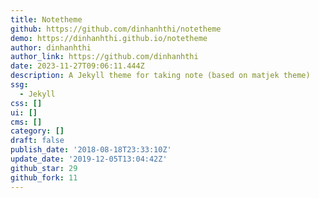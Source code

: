 ```yaml
---
title: Notetheme
github: https://github.com/dinhanhthi/notetheme
demo: https://dinhanhthi.github.io/notetheme
author: dinhanhthi
author_link: https://github.com/dinhanhthi
date: 2023-11-27T09:06:11.444Z
description: A Jekyll theme for taking note (based on matjek theme)
ssg:
  - Jekyll
css: []
ui: []
cms: []
category: []
draft: false
publish_date: '2018-08-18T23:33:10Z'
update_date: '2019-12-05T13:04:42Z'
github_star: 29
github_fork: 11
---
```

